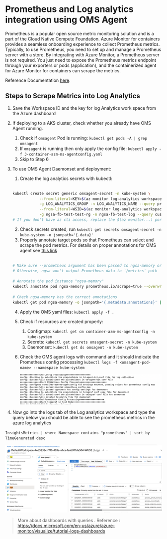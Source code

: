 # Prometheus and Log analytics integration using OMS Agent

Prometheus is a popular open source metric monitoring solution and is a part of the Cloud Native Compute Foundation. Azure Monitor for containers provides a seamless onboarding experience to collect Prometheus metrics. Typically, to use Prometheus, you need to set up and manage a Prometheus server with a store. By integrating with Azure Monitor, a Prometheus server is not required. You just need to expose the Prometheus metrics endpoint through your exporters or pods (application), and the containerized agent for Azure Monitor for containers can scrape the metrics.

Reference Documentation [here](https://docs.microsoft.com/en-us/azure/azure-monitor/containers/container-insights-prometheus-integration).

## Steps to Scrape Metrics into Log Analytics

1. Save the Workspace ID and the key for log Analytics work space from the Azure dashboard
2. If deploying to a AKS cluster, check whether you already have OMS Agent running.
   1. Check if `omsagent` Pod is running: `kubectl get pods -A | grep omsagent`
   2. If `omsagent` is running then only apply the config file: `kubectl apply -f 3-container-azm-ms-agentconfig.yaml`
   3. Skip to Step 6
3. To use OMS Agent Daemonset and deployment:
   1. Create the log analytics secrets with kubectl:

    ```bash

    kubectl create secret generic omsagent-secret -n kube-system \
                --from-literal=KEY=$(az monitor log-analytics workspace get-shared-keys \
                -g LOG_ANALYTICS_GROUP -n LOG_ANALYTICS_NAME --query primarySharedKey -o tsv) \
                --from-literal=WSID=$(az monitor log-analytics workspace show \
                -g ngsa-fb-test-test-rg -n ngsa-fb-test-log --query customerId -o tsv)
    # If you don't have az cli access, replace the $(az monitor...) portion with actual values
    
    ```

   2. Check secrets created, run `kubectl get secrets omsagent-secret -n kube-system -o jsonpath='{.data}'`
   3. Properly annotate target pods so that Prometheus can select and scrape the pod metrics. For details on proper annotations for OMS agent see [this link](https://docs.microsoft.com/en-us/azure/azure-monitor/containers/container-insights-prometheus-integration)

    ```bash
    
    # Make sure --prometheus argument has been passed to ngsa-memory or ngsa-cosmos
    # Otherwise, ngsa won't output Prometheus data to `/metrics` path

    # Annotate the pod instance "ngsa-memory"
    kubectl annotate pod ngsa-memory prometheus.io/scrape=true --overwrite prometheus.io/path='/metrics' prometheus.io/port=8080 prometheus.io/scheme=http interval=30s --overwrite

    # Check ngsa-memory has the correct annotations
    kubectl get pod ngsa-memory -o jsonpath='{.metadata.annotations}' | jq

    ```

   4. Apply the OMS yaml files: `kubectl apply -f .`
   5. Check if resources are created properly:

      1. Configmap: `kubectl get cm container-azm-ms-agentconfig -n kube-system`
      2. Secrets:  `kubectl get secrets omsagent-secret -n kube-system`
      3. Daemonset: `kubectl get ds omsagent -n kube-system`

   6. Check the OMS agent logs with command and it should indicate the Prometheus config processing
    ``` kubectl logs -f <omsagent-pod-name> --namespace kube-system ```

      ![Image](agent-logs.png)

4. Now go into the logs tab of the Log analytics workspace and type the query below you should be able to see the prometheus metrics in the azure log analytics

  ` InsightsMetrics | where Namespace contains "prometheus" | sort by TimeGenerated desc  `

  ![Image](workspace-query-results.png)

> More about dashboards with queries . Reference : https://docs.microsoft.com/en-us/azure/azure-monitor/visualize/tutorial-logs-dashboards
